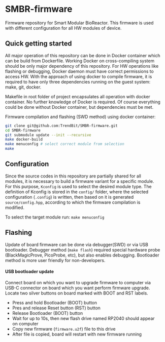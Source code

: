 # SMBR-firmware  
Firmware repository for Smart Modular BioReactor. This firmware is used with different configuration for all HW modules of device.  

## Quick getting started  
All major operation of this repository can be done in Docker container which can be build from Dockerfile. Working Docker on cross-compiling system should be only major dependency of this repository. For HW operations like flashing or debugging, Docker daemon must have correct permissions to access HW. With the approach of using docker to compile firmware, it is required to have only three dependencies running on the guest system: make, git, docker.  

Makefile in root folder of project encapsulates all operation with docker container. No further knowledge of Docker is required. Of course everything could be done without Docker container, but dependencies must be met.  

Firmware compilation and flashing (SWD method) using docker container:  
```zsh  
git clone git@github.com:TrendBit/SMBR-firmware.git  
cd SMBR-firmware  
git submodule update --init --recursive  
make docker-build  
make menuconfig # select correct module from selection  
make  
```  

## Configuration  
Since the source codes in this repository are partially shared for all modules, it is necessary to build a firmware variant for a specific module. For this purpose, `Kconfig` is used to select the desired module type. The definition of Kconfig is stored in the `config/` folder, where the selected configuration (`.config`) is written, then based on it is generated `source/config.hpp`, according to which the firmware compilation is modified.  

To select the target module run: `make menuconfig`  

## Flashing  
Update of board firmware can be done via debugger(SWD) or via USB bootloader. Debugger method (`make flash`) required special hardware probe (BlackMagicProve, PicoProbe, etc), but also enables debugging. Bootloader method is more user friendly for non-developers.  

#### USB bootloader update  
Connect board on which you want to upgrade firmware to computer via USB-C connector on board which you want perform firmware upgrade. Locate two silver buttons on board marked with BOOT and RST labels.  
- Press and hold Bootloader (BOOT) button  
- Pres and release Reset button (RST) button  
- Release Bootloader (BOOT) button  
- Wait for up to 10s, then new flash drive named RP2040 should appear on computer  
- Copy new firmware (`firmware.u2f`) file to this drive  
- After file is copied, board will restart with new firmware running  
